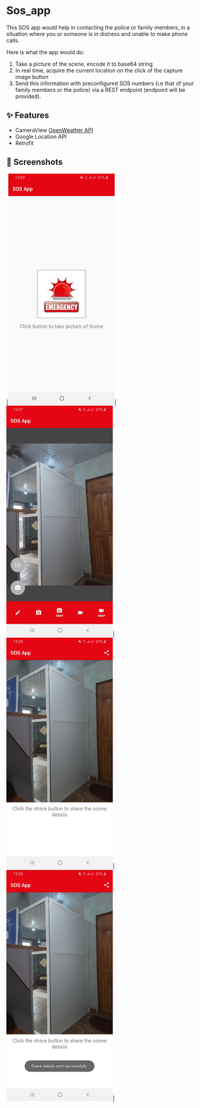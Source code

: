 # Sos_app

This SOS app would help in contacting the police or family members, in a situation where you or someone is in distress and unable to make phone calls.
 
Here is what the app would do: 
1. Take a picture of the scene, encode it to base64 string
2. In real time, acquire the current location on the click of the capture image button
3. Send this information with preconfigured SOS numbers (i.e that of your family members or the police) via a REST endpoint (endpoint will be provided). 

## ✨ Features
* CameraView [OpenWeather API](https://github.com/natario1/CameraView)
* Google Location API 
* Retrofit

## 📸 Screenshots
|<img src="Screenshot_20220209-132954.jpg" width="280">|<img src="Screenshot_20220209-132800.jpg" width="280">|<img src="Screenshot_20220209-132811.jpg" width="280">|<img src="Screenshot_20220209-132816.jpg" width="280">|
